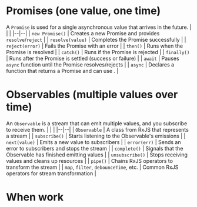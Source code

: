 # Promises (one value, one time)
A `Promise` is used for a single asynchronous value that arrives in the future.
|  |  |
|--|--|
| `new Promise()` | Creates a new Promise and provides `resolve`/`reject` |
| `resolve(value)` | Completes the Promise successfully |
| `reject(error)` | Fails the Promise with an error |
| `then()` | Runs when the Promise is resolved |
| `catch()` | Runs if the Promise is rejected |
| `finally()` | Runs after the Promise is settled (success or failure) |
| `await` | Pauses `async` function until the Promise resolves/rejects |
| `async` | Declares a function that returns a Promise and can use . |
# Observables (multiple values over time)
An `Observable` is a stream that can emit multiple values, and you subscribe to receive them.
|  |  |
|--|--|
| `Observable` | A class from RxJS that represents a stream |
| `subscribe()` | Starts listening to the Observable's emissions |
| `next(value)` | Emits a new value to subscribers |
| `error(err)` | Sends an error to subscribers and stops the stream |
| `complete()` | Signals that the Observable has finished emitting values |
| `unsubscribe()` | Stops receiving values and cleans up resources |
| `pipe()` | Chains RxJS operators to transform the stream |
| `map`, `filter`, `debounceTime`, etc. | Common RxJS operators for stream transformation |
# When work
<!--stackedit_data:
eyJoaXN0b3J5IjpbMTcyNzU2MzE4OF19
-->